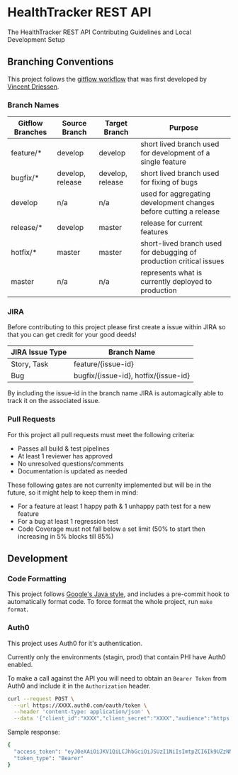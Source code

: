 # HealthTracker REST API

The HealthTracker REST API Contributing Guidelines and Local Development Setup

## Branching Conventions

This project follows the [gitflow workflow](https://www.atlassian.com/git/tutorials/comparing-workflows/gitflow-workflow) that was first developed by [Vincent Driessen](https://nvie.com/posts/a-successful-git-branching-model/).

### Branch Names

| Gitflow Branches | Source Branch | Target Branch | Purpose |
|---|---|---|---|
| feature/* | develop | develop | short lived branch used for development of a single feature |
| bugfix/* | develop, release | develop, release | short lived branch used for fixing of bugs |
| develop | n/a | n/a | used for aggregating development changes before cutting a release |
| release/* | develop | master | release for current features |
| hotfix/* | master | master | short-lived branch used for debugging of production critical issues |
| master | n/a | n/a | represents what is currently deployed to production |

### JIRA

Before contributing to this project please first create a issue within JIRA so that you can get credit for your good deeds!

| JIRA Issue Type | Branch Name |
|---|---|
| Story, Task | feature/{issue-id} |
| Bug | bugfix/{issue-id}, hotfix/{issue-id} |

By including the issue-id in the branch name JIRA is automagically able to track it on the associated issue.

### Pull Requests

For this project all pull requests must meet the following criteria:

- Passes all build & test pipelines
- At least 1 reviewer has approved
- No unresolved questions/comments
- Documentation is updated as needed

These following gates are not currenlty implemented but will be in the future, so it might help to keep them in mind:

- For a feature at least 1 happy path & 1 unhappy path test for a new feature
- For a bug at least 1 regression test
- Code Coverage must not fall below a set limit (50% to start then increasing in 5% blocks till 85%)

## Development

### Code Formatting
This project follows [Google's Java style](https://google.github.io/styleguide/javaguide.html), and includes a pre-commit hook to automatically format code. To force format the whole project, run `make format`.

### Auth0

This project uses Auth0 for it's authentication.

Currently only the environments (stagin, prod) that contain PHI have Auth0 enabled.

To make a call against the API you will need to obtain an `Bearer Token` from Auth0 and include it in the `Authorization` header.

```bash
curl --request POST \
  --url https://XXXX.auth0.com/oauth/token \
  --header 'content-type: application/json' \
  --data '{"client_id":"XXXX","client_secret":"XXXX","audience":"https://XXXX/","grant_type":"client_credentials"}'
```

Sample response:

```bash
{
  "access_token": "eyJ0eXAiOiJKV1QiLCJhbGciOiJSUzI1NiIsImtpZCI6Ik9UZzNNME5HUWpRNU56SkRSRVZETkRkRFFqZzJNalV3UXpVME5ERXpRakZETWtSR09ERTJNUSJ9.eyJpc3MiOiJodHRwczovL25hdmlnYXRpbmdjYXJlLWRldi5hdXRoMC5jb20vIiwic3ViIjoiZmRlSTBHRW9yVjJjZHF4aHp2WjdrQkg1Q1VKSDRka2JAY2xpZW50cyIsImF1ZCI6Imh0dHBzOi8vZWtzLXRlc3QubmMtYWNjZXB0YW5jZS5jb20vaHQtYXBpLyIsImlhdCI6MTU2NjkyODk4NSwiZXhwIjoxNTY3MDE1Mzg1LCJhenAiOiJmZGVJMEdFb3JWMmNkcXhoenZaN2tCSDVDVUpINGRrYiIsInNjb3BlIjoicmVhZDplbnJvbGxtZW50cy1odCB1cGRhdGU6ZW5yb2xsbWVudHMtaHQiLCJndHkiOiJjbGllbnQtY3JlZGVudGlhbHMifQ.IlrUGm06eleckdlSj1FDakAy4vJzaPRWRZIZCTrwSzt6JW8EhK89T1RZYVr-X-8bFN9ZUvGXIv6OgI9sWo0NgXJD92EOK6LLVxsbKvpliiShDlaHgvglPUehIcZ_cwIAX071xAtuz1IFnewoqIn9rNWfMcelJ3qPocTrH53YFTuP-oujz7q6co4KFvRUsyFt_XSaPfhjOfAfpQqK1rcQkvSq7DhpQv10uwkuGh3Sc9uVJ1lpK0DGNNQQBWdsNJNUrhSnZOsLzLgeQwcinMBsrYz0NfL3Tt_E4Fb0OVBQ7yHUpMaTaqbAJy_Whe2KerYMo8Rea-IBYt9Uz1-ngmIvsQ",
  "token_type": "Bearer"
}
```
